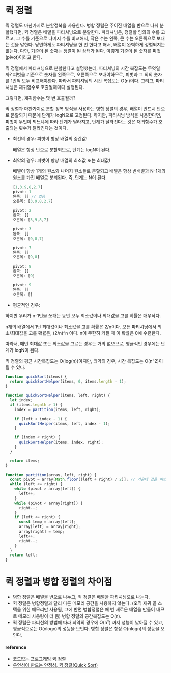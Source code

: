 # 퀵 정렬

퀵 정렬도 마찬가지로 분할정복을 사용한다. 병합 정렬은 주어진 배열을 반으로 나눠 분할했다면, 퀵 정렬은 배열을 파티셔닝으로 분할한다. 파티셔닝은, 
정렬할 임의의 수를 고르고, 그 수를 기준으로 나머지 수를 비교해서, 작은 수는 왼쪽, 큰 수는 오른쪽으로 보내는 것을 말한다. 당연하게도 파티셔닝을 한 번 한다고 해서, 배열이 완벽하게 정렬되지는 않는다. 다만, 기준이 된 숫자는 정렬이 된 상태가 된다. 이렇게 기준이 된 숫자를 피벗(pivot)이라고 한다.

퀵 정렬에서 파티셔닝으로 분할한다고 설명했는데, 파티셔닝의 시간 복잡도는 무엇일까? 피벗을 기준으로 숫자를 왼쪽으로, 오른쪽으로 보내야하므로, 피벗과 그 외의 숫자를 1번씩 모두 비교해야한다. 따라서 파티셔닝의 시간 복잡도는 O(n)이다. 그리고, 파티셔닝은 재귀함수로 호출될때마다 실행된다.

그렇다면, 재귀함수는 몇 번 호출될까?

퀵 정렬과 마찬가지로 분할 정복 방식을 사용하는 병합 정렬의 경우, 배열이 반드시 반으로 분할되기 때문에 단계가 logN으로 고정된다. 하지만, 파티셔닝 방식을 사용한다면, 피벗이 무엇이 되느냐에 따라 단계가 달라지고, 단계가 달라진다는 것은 재귀함수가 호출되는 횟수가 달라진다는 것이다. 

- 최선의 경우: 피벗이 항상 배열의 중간값!

  배열은 항상 반으로 분할되므로, 단계는 logN이 된다.

- 최악의 경우: 피벗이 항상 배열의 최소값 또는 최대값!

  배열이 항상 1개의 원소와 나머지 원소들로 분할되고 배열은 항상 빈배열과 N-1개의 원소를 가진 배열로 분리된다. 즉, 단계는 N이 된다.
  
  ```js
  [1,3,9,8,2,7]
  pivot: 1
  왼쪽: [] // 없음
  오른쪽: [3,9,8,2,7]

  pivot: 2
  왼쪽: []
  오른쪽: [3,9,8,7]

  pivot: 3
  왼쪽: []
  오른쪽: [9,8,7]

  pivot: 7
  왼쪽: []
  오른쪽: [9,8]

  pivot: 8
  왼쪽: []
  오른쪽: [9]

  pivot: 9
  왼쪽: []
  오른쪽: []
  ```

- 평균적인 경우: 

하지만 우리가 n-1번을 쪼개는 동안 모두 최소값이나 최대값을 고를 확률은 매우작다.

n개의 배열에서 1번 최대값이나 최소값을 고를 확률은 2/n이다. 모든 파티셔닝에서 최소/최대값을 고를 확률은, (2/n)^n 이다. n이 무한히 커질 때 이 확률은 0에 수렴한다.

따라서, 매번 최대값 또는 최소값을 고르는 경우는 거의 없으므로, 평균적인 경우에는 단계가 logN이 된다.

퀵 정렬의 평균 시간복잡도는 O(log(n))이지만, 최악의 경우, 시간 복잡도는 O(n^2)이 될 수 있다.

```js
function quickSort(items) {
  return quickSortHelper(items, 0, items.length - 1);
}

function quickSortHelper(items, left, right) {
  let index;
  if (items.legnth > 1) {
    index = partition(items, left, right);

    if (left < index - 1) {
      quickSortHelper(items, left, index - 1);
    }

    if (index < right) {
      quickSortHelper(items, index, right);
    }
  }

  return items;
}

function partition(array, left, right) {
  const pivot = array[Math.floor((left + right) / 2)]; // 가운데 값을 피벗으로 설정
  while (left <= right) {
    while (pivot > array[left]) {
      left++;
    }
    while (pivot < array[right]) {
      right--;
    }
    if (left <= right) {
      const temp = array[left];
      array[left] = array[right];
      array[right] = temp;
      left++;
      right--;
    }
  }
  return left;
}
```

# 퀵 정렬과 병합 정렬의 차이점

- 병합 정렬은 배열을 반으로 나누고, 퀵 정렬은 배열을 파티셔닝으로 나눈다.
- 퀵 정렬은 병합정렬과 달리 다른 메모리 공간을 사용하지 않는다. (오직 재귀 콜 스택을 위한 메모리만 사용됨, 그에 반면 병합정렬은 매 번 새로운 배열을 만들어 내므로 메모리 사용량이 더 큼) 병합 정렬의 공간복잡도는 O(n).
- 퀵 정렬은 파티션의 방법에 따라 최악의 경우에 O(n²) 까지 성능이 낮아질 수 있고, 평균적으로는 O(nlogn)의 성능을 보인다. 병합 정렬은 항상 O(nlogn)의 성능을 보인다.


#### reference

- <a href="https://www.youtube.com/watch?v=H7CNZujkk0k">코드없는 프로그래밍 퀵 정렬</a>
- <a href="https://velog.io/@eddy_song/quick-sort">우연성이 만드는 안정성, 퀵 정렬(Quick Sort)</a>